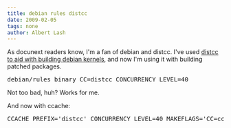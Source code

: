 ```yaml
---
title: debian rules distcc
date: 2009-02-05
tags: none
author: Albert Lash
---
```

As docunext readers know, I'm a fan of debian and distcc. I've used <a href="http://www.docunext.com/blog/2007/10/11/more-distcc-and-ccache-notes/">distcc to aid with building debian kernels</a>, and now I'm using it with building patched packages.

<pre>
debian/rules binary CC=distcc CONCURRENCY_LEVEL=40</pre>

Not too bad, huh? Works for me.

And now with ccache:

<pre>
CCACHE_PREFIX='distcc' CONCURRENCY_LEVEL=40 MAKEFLAGS='CC=ccache\ gcc-4.1' make-kpkg --revision=2.6.26-13 --bzimage kernel_image</pre>

